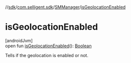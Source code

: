 //[sdk](../../../index.md)/[com.selligent.sdk](../index.md)/[SMManager](index.md)/[isGeolocationEnabled](is-geolocation-enabled.md)

# isGeolocationEnabled

[androidJvm]\
open fun [isGeolocationEnabled](is-geolocation-enabled.md)(): [Boolean](https://kotlinlang.org/api/latest/jvm/stdlib/kotlin/-boolean/index.html)

Tells if the geolocation is enabled or not.
